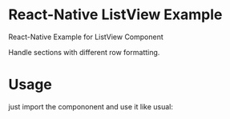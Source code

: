# React-Native ListView Example

React-Native Example for ListView Component

Handle sections with different row formatting.


# Usage

just import the compononent and use it like usual:
<ListViewExample></ListViewExample>

